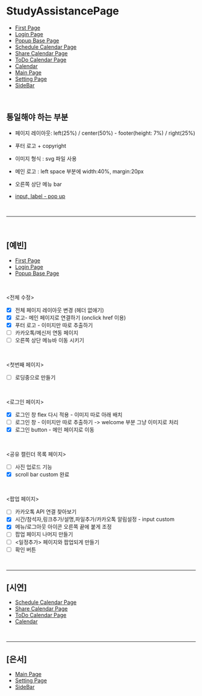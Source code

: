 # StudyAssistancePage

- [First Page](https://Ideathon-StudyAssistance.github.io/StudyAssistancePage/ideathon%20front/firstPage.html) 
- [Login Page](https://Ideathon-StudyAssistance.github.io/StudyAssistancePage/ideathon%20front/loginPage.html) 
- [Popup Base Page](https://Ideathon-StudyAssistance.github.io/StudyAssistancePage/ideathon%20front/scheduleCalendarPopUp.html) 
- [Schedule Calendar Page](https://Ideathon-StudyAssistance.github.io/StudyAssistancePage/%EB%B0%95%EC%8B%9C%EC%97%B0%20%ED%8C%8C%ED%8A%B8/ScheduleCalendar.html) 
- [Share Calendar Page](https://Ideathon-StudyAssistance.github.io/StudyAssistancePage/%EB%B0%95%EC%8B%9C%EC%97%B0%20%ED%8C%8C%ED%8A%B8/ShareCalendar.html) 
- [ToDo Calendar Page](https://Ideathon-StudyAssistance.github.io/StudyAssistancePage/%EB%B0%95%EC%8B%9C%EC%97%B0%20%ED%8C%8C%ED%8A%B8/TodoCalendar.html) 
- [Calendar](https://Ideathon-StudyAssistance.github.io/StudyAssistancePage/%EB%B0%95%EC%8B%9C%EC%97%B0%20%ED%8C%8C%ED%8A%B8/calendar.html) 
- [Main Page](https://Ideathon-StudyAssistance.github.io/StudyAssistancePage/mainpage.html)
- [Setting Page](https://Ideathon-StudyAssistance.github.io/StudyAssistancePage/setting.html) 
- [SideBar](https://Ideathon-StudyAssistance.github.io/StudyAssistancePage/sidebar.html) 

<br>

## 통일해야 하는 부분
- 페이지 레이아웃: left(25%) / center(50%) - footer(height: 7%) / right(25%)
- 푸터 로고 + copyright 
- 이미지 형식 : svg 파일 사용
- 메인 로고 : left space 부분에 width:40%, margin:20px
- 오른쪽 상단 메뉴 bar 

- [input, label - pop up](https://www.youtube.com/watch?v=h79yJiTenEo)


<br><hr><br>

## [예빈]
- [First Page](https://Ideathon-StudyAssistance.github.io/StudyAssistancePage/ideathon%20front/firstPage.html) <br>
- [Login Page](https://Ideathon-StudyAssistance.github.io/StudyAssistancePage/ideathon%20front/loginPage.html) <br>
- [Popup Base Page](https://Ideathon-StudyAssistance.github.io/StudyAssistancePage/ideathon%20front/scheduleCalendarPopUp.html) <br>

<br>

<전체 수정>
- [x] 전체 페이지 레이아웃 변경 (헤더 없애기)
- [x] 로고- 메인 페이지로 연결하기 (onclick href 이용)
- [x] 푸터 로고 - 이미지만 따로 추출하기 
- [ ] 카카오톡/메신저 연동 페이지
- [ ] 오른쪽 상단 메뉴바 이동 시키기

<br>

<첫번째 페이지>
- [ ] 로딩중으로 만들기 

<br>

<로그인 페이지>
- [x] 로그인 창 flex 다시 적용 - 이미지 따로 아래 배치
- [ ] 로그인 창 - 이미지만 따로 추출하기 -> welcome 부분 그냥 이미지로 처리
- [x] 로그인 button - 메인 페이지로 이동

<br>

<공유 캘린더 목록 페이지>
- [ ] 사진 업로드 기능
- [x] scroll bar custom 완료

<br>

<팝업 페이지>
- [ ] 카카오톡 API 연결 찾아보기
- [x] 시간/참석자,링크추가/설명,파일추가/카카오톡 알림설정 - input custom
- [x] 메뉴/로그아웃 아이콘 오른쪽 끝에 붙게 조정
- [ ] 팝업 페이지 나머지 만들기
- [ ] <일정추가> 페이지와 팝업되게 만들기
- [ ] 확인 버튼 

<br>

<hr>


## [시연]
- [Schedule Calendar Page](https://Ideathon-StudyAssistance.github.io/StudyAssistancePage/%EB%B0%95%EC%8B%9C%EC%97%B0%20%ED%8C%8C%ED%8A%B8/ScheduleCalendar.html) <br>
- [Share Calendar Page](https://Ideathon-StudyAssistance.github.io/StudyAssistancePage/%EB%B0%95%EC%8B%9C%EC%97%B0%20%ED%8C%8C%ED%8A%B8/ShareCalendar.html) <br>
- [ToDo Calendar Page](https://Ideathon-StudyAssistance.github.io/StudyAssistancePage/%EB%B0%95%EC%8B%9C%EC%97%B0%20%ED%8C%8C%ED%8A%B8/TodoCalendar.html) <br>
- [Calendar](https://Ideathon-StudyAssistance.github.io/StudyAssistancePage/%EB%B0%95%EC%8B%9C%EC%97%B0%20%ED%8C%8C%ED%8A%B8/calendar.html) <br>

<br>

<hr>

## [은서]
- [Main Page](https://Ideathon-StudyAssistance.github.io/StudyAssistancePage/mainpage.html) <br>
- [Setting Page](https://Ideathon-StudyAssistance.github.io/StudyAssistancePage/setting.html) <br>
- [SideBar](https://Ideathon-StudyAssistance.github.io/StudyAssistancePage/sidebar.html) <br>

